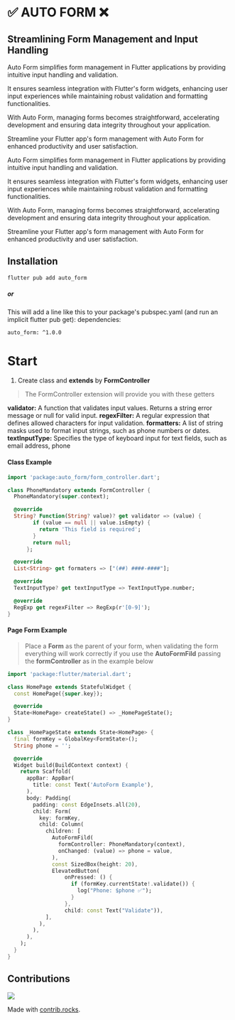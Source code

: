 
# ✅ AUTO FORM ❌
## Streamlining Form Management and Input Handling
Auto Form simplifies form management in Flutter applications by providing intuitive input handling and validation.

It ensures seamless integration with Flutter's form widgets, enhancing user input experiences while maintaining robust validation and formatting functionalities.

With Auto Form, managing forms becomes straightforward, accelerating development and ensuring data integrity throughout your application.

Streamline your Flutter app's form management with Auto Form for enhanced productivity and user satisfaction.






Auto Form simplifies form management in Flutter applications by providing intuitive input handling and validation.

It ensures seamless integration with Flutter's form widgets, enhancing user input experiences while maintaining robust validation and formatting functionalities.

With Auto Form, managing forms becomes straightforward, accelerating development and ensuring data integrity throughout your application.

Streamline your Flutter app's form management with Auto Form for enhanced productivity and user satisfaction.



## Installation

```bash
flutter pub add auto_form
```
##### or
This will add a line like this to your package's pubspec.yaml (and run an implicit flutter pub get):
dependencies:
```bash
auto_form: ^1.0.0
```
# Start
1. Create class and **extends** by **FormController**
> The FormController extension will provide you with these getters

**validator:** A function that validates input values. Returns a string error message or null for valid input.
**regexFilter:** A regular expression that defines allowed characters for input validation.
**formatters:** A list of string masks used to format input strings, such as phone numbers or dates.
**textInputType:** Specifies the type of keyboard input for text fields, such as email address, phone

#### Class Example
```dart
import 'package:auto_form/form_controller.dart';

class PhoneMandatory extends FormController {
  PhoneMandatory(super.context);

  @override
  String? Function(String? value)? get validator => (value) {
        if (value == null || value.isEmpty) {
          return 'This field is required';
        }
        return null;
      };

  @override
  List<String> get formaters => ["(##) ####-####"];

  @override
  TextInputType? get textInputType => TextInputType.number;

  @override
  RegExp get regexFilter => RegExp(r'[0-9]');
}
```
#### Page Form Example
 >Place a **Form** as the parent of your form, when validating the form everything will work correctly if you use the **AutoFormFild** passing the **formController** as in the example below
```dart
import 'package:flutter/material.dart';

class HomePage extends StatefulWidget {
  const HomePage({super.key});

  @override
  State<HomePage> createState() => _HomePageState();
}

class _HomePageState extends State<HomePage> {
  final formKey = GlobalKey<FormState>();
  String phone = '';

  @override
  Widget build(BuildContext context) {
    return Scaffold(
      appBar: AppBar(
        title: const Text('AutoForm Example'),
      ),
      body: Padding(
        padding: const EdgeInsets.all(20),
        child: Form(
          key: formKey,
          child: Column(
            children: [
              AutoFormFild(
                formController: PhoneMandatory(context),
                onChanged: (value) => phone = value,
              ),
              const SizedBox(height: 20),
              ElevatedButton(
                  onPressed: () {
                    if (formKey.currentState!.validate()) {
                      log("Phone: $phone ✅");
                    }
                  },
                  child: const Text("Validate")),
            ],
          ),
        ),
      ),
    );
  }
}
```

## Contributions

<a href="https://github.com/eduardohr-muniz/auto_form/graphs/contributors">
  <img src="https://contrib.rocks/image?repo=eduardohr-muniz/auto_form" />
</a>

Made with [contrib.rocks](https://contrib.rocks).

